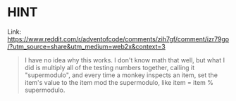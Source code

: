 
# HINT


Link: https://www.reddit.com/r/adventofcode/comments/zih7gf/comment/izr79go/?utm_source=share&utm_medium=web2x&context=3


> I have no idea why this works. I don't know math that well, but what I did is multiply all of the testing numbers together, calling it "supermodulo", and every time a monkey inspects an item, set the item's value to the item mod the supermodulo, like item = item % supermodulo.
